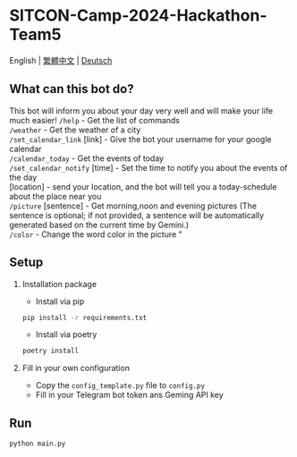 # SITCON-Camp-2024-Hackathon-Team5

English | [繁體中文](README.zh-TW.md) | [Deutsch](README.de.md)

## What can this bot do?

This bot will inform you about your day very well and will make your life much easier!
`/help` - Get the list of commands  
`/weather` - Get the weather of a city  
`/set_calendar_link` [link] - Give the bot your username for your google calendar  
`/calendar_today` - Get the events of today  
`/set_calendar_notify` [time] - Set the time to notify you about the events of the day  
[location] - send your location, and the bot will tell you a today-schedule about the place near you  
`/picture` [sentence] - Get morning,noon and evening pictures (The sentence is optional; if not provided, a sentence will be automatically generated based on the current time by Gemini.)  
`/color` - Change the word color in the picture "  

## Setup

1. Installation package

   - Install via pip

   ```bash
   pip install -r requirements.txt
   ```

   - Install via poetry

   ```bash
   poetry install
   ```

2. Fill in your own configuration

   - Copy the `config_template.py` file to `config.py`
   - Fill in your Telegram bot token ans Geming API key

## Run

```bash
python main.py
```
